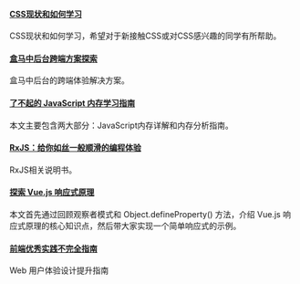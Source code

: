 
#### [CSS现状和如何学习](https://mp.weixin.qq.com/s/1Zg1sQyP186UNpr2GtDvqw)
CSS现状和如何学习，希望对于新接触CSS或对CSS感兴趣的同学有所帮助。

#### [盒马中后台跨端方案探索](https://mp.weixin.qq.com/s/WX2ZKLtBYpR24P3mYb-v0g)
盒马中后台的跨端体验解决方案。

#### [了不起的 JavaScript 内存学习指南](https://mp.weixin.qq.com/s/9yibACTP1sTAn16jeWueOQ)
本文主要包含两大部分：JavaScript内存详解和内存分析指南。

#### [RxJS：给你如丝一般顺滑的编程体验](https://mp.weixin.qq.com/s/KaLjNOAOW7OY0TvMVL3q3g)
RxJS相关说明书。

#### [探索 Vue.js 响应式原理](https://mp.weixin.qq.com/s/NPattmffIkLh02vtXIxeAQ)
本文首先通过回顾观察者模式和 Object.defineProperty() 方法，介绍 Vue.js 响应式原理的核心知识点，然后带大家实现一个简单响应式的示例。

#### [前端优秀实践不完全指南](https://juejin.cn/post/6932647134944886797)
Web 用户体验设计提升指南

